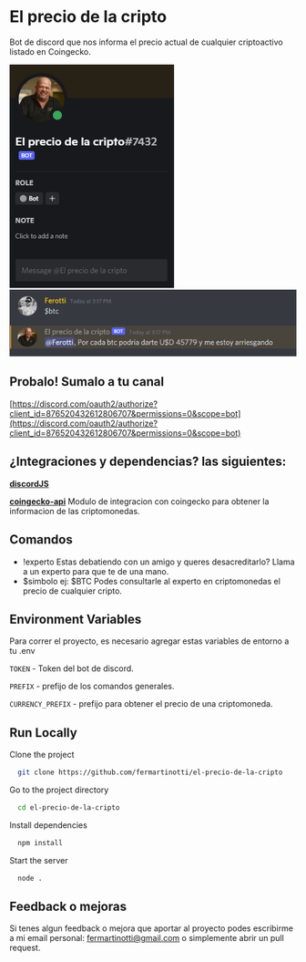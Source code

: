 
# El precio de la cripto

Bot de discord que nos informa el precio actual de cualquier 
criptoactivo listado en Coingecko.

![bot screenshot](https://github.com/fermartinotti/el-precio-de-la-cripto/blob/main/assets/bot.png)
![bot_example](https://github.com/fermartinotti/el-precio-de-la-cripto/blob/main/assets/interaccion.PNG)

## Probalo! Sumalo a tu canal
[https://discord.com/oauth2/authorize?client_id=876520432612806707&permissions=0&scope=bot](https://discord.com/oauth2/authorize?client_id=876520432612806707&permissions=0&scope=bot)

  ## ¿Integraciones y dependencias? las siguientes:
 [**discordJS**](https://discord.js.org/)

[**coingecko-api**](https://github.com/miscavage/CoinGecko-API) Modulo de integracion con coingecko para obtener la informacion de las criptomonedas.
## Comandos

- !experto
Estas debatiendo con un amigo y queres desacreditarlo? 
Llama a un experto para que te de una mano.
- $simbolo ej: $BTC
Podes consultarle al experto en criptomonedas el precio de cualquier cripto. 

  
## Environment Variables

Para correr el proyecto, es necesario agregar estas variables de entorno a tu .env

`TOKEN` - Token del bot de discord.

`PREFIX` - prefijo de los comandos generales.
 
`CURRENCY_PREFIX` - prefijo para obtener el precio de una criptomoneda.

  
## Run Locally

Clone the project

```bash
  git clone https://github.com/fermartinotti/el-precio-de-la-cripto
```

Go to the project directory

```bash
  cd el-precio-de-la-cripto
```

Install dependencies

```bash
  npm install
```

Start the server

```bash
  node .
```
  
## Feedback o mejoras

Si tenes algun feedback o mejora que aportar al proyecto podes escribirme a mi email personal: fermartinotti@gmail.com o simplemente abrir un pull request.

  
